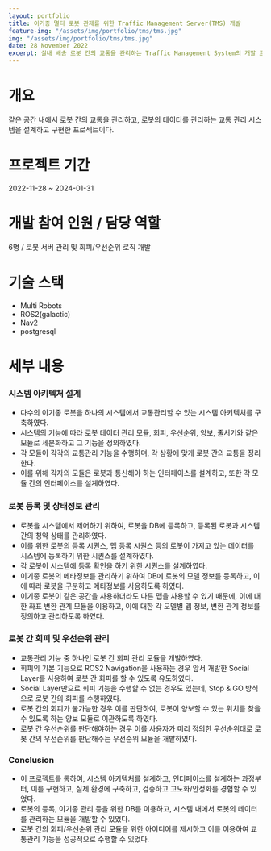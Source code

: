 ```yaml
---
layout: portfolio
title: 이기종 멀티 로봇 관제를 위한 Traffic Management Server(TMS) 개발
feature-img: "/assets/img/portfolio/tms/tms.jpg"
img: "/assets/img/portfolio/tms/tms.jpg"
date: 28 November 2022
excerpt: 실내 배송 로봇 간의 교통을 관리하는 Traffic Management System의 개발 프로젝트이다.
---
```


# 개요

같은 공간 내에서 로봇 간의 교통을 관리하고, 로봇의 데이터를 관리하는 교통 관리 시스템을 설계하고 구현한 프로젝트이다.

# 프로젝트 기간

2022-11-28 ~ 2024-01-31

# 개발 참여 인원 / 담당 역할

6명 / 로봇 서버 관리 및 회피/우선순위 로직 개발

# 기술 스택

- Multi Robots
- ROS2(galactic)
- Nav2
- postgresql

# 세부 내용

### 시스템 아키텍처 설계

* 다수의 이기종 로봇을 하나의 시스템에서 교통관리할 수 있는 시스템 아키텍처를 구축하였다.
* 시스템의 기능에 따라 로봇 데이터 관리 모듈, 회피, 우선순위, 양보, 줄서기와 같은 모듈로 세분화하고 그 기능을 정의하였다.
* 각 모듈이 각각의 교통관리 기능을 수행하며, 각 상황에 맞게 로봇 간의 교통을 정리한다.
* 이를 위해 각자의 모듈은 로봇과 통신해야 하는 인터페이스를 설계하고, 또한 각 모듈 간의 인터페이스를 설계하였다.

### 로봇 등록 및 상태정보 관리

* 로봇을 시스템에서 제어하기 위하여, 로봇을 DB에 등록하고, 등록된 로봇과 시스템 간의 청약 상태를 관리하였다.
* 이를 위한 로봇의 등록 시퀀스, 맵 등록 시퀀스 등의 로봇이 가지고 있는 데이터를 시스템에 등록하기 위한 시퀀스를 설계하였다.
* 각 로봇이 시스템에 등록 확인을 하기 위한 시퀀스를 설계하였다.
* 이기종 로봇의 메타정보를 관리하기 위하여 DB에 로봇의 모델 정보를 등록하고, 이에 따라 로봇을 구분하고 메타정보를 사용하도록 하였다.
* 이기종 로봇이 같은 공간을 사용하더라도 다른 맵을 사용할 수 있기 때문에, 이에 대한 좌표 변환 관계 모듈을 이용하고, 이에 대한 각 모델별 맵 정보, 변환 관계 정보를 정의하고 관리하도록 하였다.

### 로봇 간 회피 및 우선순위 관리

* 교통관리 기능 중 하나인 로봇 간 회피 관리 모듈을 개발하였다.
* 회피의 기본 기능으로 ROS2 Navigation을 사용하는 경우 앞서 개발한 Social Layer를 사용하여 로봇 간 회피를 할 수 있도록 유도하였다.
* Social Layer만으로 회피 기능을 수행할 수 없는 경우도 있는데, Stop & GO 방식으로 로봇 간의 회피를 수행하였다.
* 로봇 간의 회피가 불가능한 경우 이를 판단하여, 로봇이 양보할 수 있는 위치를 찾을 수 있도록 하는 양보 모듈로 이관하도록 하였다.
* 로봇 간 우선순위를 판단해야하는 경우 이를 사용자가 미리 정의한 우선순위대로 로봇 간의 우선순위를 판단해주는 우선순위 모듈을 개발하였다.

### Conclusion

* 이 프로젝트를 통하여, 시스템 아키텍처를 설계하고, 인터페이스를 설계하는 과정부터, 이를 구현하고, 실제 환경에 구축하고, 검증하고 고도화/안정화를 경험할 수 있었다.
* 로봇의 등록, 이기종 관리 등을 위한 DB를 이용하고, 시스템 내에서 로봇의 데이터를 관리하는 모듈을 개발할 수 있었다.
* 로봇 간의 회피/우선순위 관리 모듈을 위한 아이디어를 제시하고 이를 이용하여 교통관리 기능을 성공적으로 수행할 수 있었다.